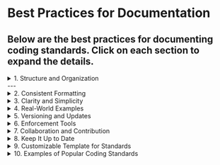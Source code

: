 # Best Practices for Documentation

Below are the best practices for documenting coding standards. Click on each section to expand the details.
---

<details>
   <summary> 1. Structure and Organization </summary>


 
  
  - **Use Clear Categories**: Break down the coding standards into logical categories like "General Coding Standards," "Apex Coding Standards," and "LWC Coding Standards" to improve navigation.
  - **Subsections for Specific Topics**: Within each category, create subsections for topics like Naming Conventions, Commenting, Error Handling, etc.
  - **Table of Contents**: Include a table of contents at the top with links to sections for easier navigation.
  
</details>
---

<details>
  <summary>2. Consistent Formatting</summary>
  
  - **Markdown Usage**: Use consistent headers (`#`, `##`, `###`), lists, and code blocks to make the document visually appealing.
  - **Code Examples**: Provide code examples in fenced code blocks (```language) to ensure syntax highlighting and readability.
  - **Links to Documentation**: For advanced or company-specific rules, link to relevant documentation (e.g., Salesforce documentation for Apex standards).

</details>

<details>
  <summary>3. Clarity and Simplicity</summary>
  
  - **Keep it Simple**: Write standards in simple, concise language that is easy to understand.
  - **Justification and Explanation**: Provide reasoning for each rule, explaining why it’s necessary.
  - **Avoid Overwhelming Detail**: Focus on essential, impactful guidelines, avoiding overcomplication.
  
</details>

<details>
  <summary>4. Real-World Examples</summary>
  
  - **Good and Bad Examples**: Show both good and bad examples of code with explanations for each.
  - **Use Case Scenarios**: Provide practical examples of when to apply certain coding standards.
  
</details>

<details>
  <summary>5. Versioning and Updates</summary>
  
  - **Changelog**: Include a changelog that tracks updates to the coding standards.
  - **Use Git Version Control**: Use Git to track changes to standards, maintaining a version history.
  
</details>

<details>
  <summary>6. Enforcement Tools</summary>
  
  - **Static Code Analyzers**: Recommend or integrate tools like **ESLint** (for JavaScript) or **PMD** (for Apex) to enforce the standards.
  - **Pre-commit Hooks**: Suggest using Git pre-commit hooks to ensure standards are met before committing code.
  
</details>

<details>
  <summary>7. Collaboration and Contribution</summary>
  
  - **Collaborative Input**: Invite feedback from team members and include a process for contributing new standards.
  - **Peer Reviews**: Encourage peer code reviews to check for adherence to coding standards.
  
</details>

<details>
  <summary>8. Keep It Up to Date</summary>
  
  - **Ongoing Maintenance**: Review and update the document regularly to ensure it remains relevant.
  
</details>

<details>
  <summary>9. Customizable Template for Standards</summary>
  
  Create a template for adding new coding standards with the following sections:
  - Rule Name
  - Rule Description
  - Example Code (Good/Bad)
  - Why It Matters
  - Enforcement Mechanism (if any)
  - Related Links/Resources
  
</details>

<details>
  <summary>10. Examples of Popular Coding Standards</summary>
  
  - Include references to well-known coding standards, such as:
    - **[Google JavaScript Style Guide](https://google.github.io/styleguide/jsguide.html)**
    - **[Salesforce Apex Best Practices](https://developer.salesforce.com/docs/atlas.en-us.apexcode.meta/apexcode/apex_best_practices.htm)**
    - **[Airbnb React/JavaScript Style Guide](https://github.com/airbnb/javascript)**
  
</details>
